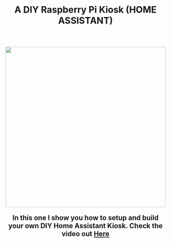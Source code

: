   <br>
  <h1 align="center">A DIY Raspberry Pi Kiosk (HOME ASSISTANT)</h1>
  <br>
 <h2 align="center">
<img src="https://github.com/MarkWattTech/MarkWattTech-Tutorials/blob/main/Images/thumbnails/x" width="500">
  </br>
                                                                                                                                          
<p>In this one I show you how to setup and build your own DIY Home Assistant Kiosk. Check the video out <a href="https://youtu.be/M3-m2fDttmg" target="_blank">Here</a></p> 
</h2>	



